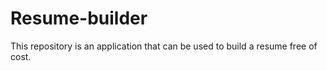 # Resume-builder

This repository is an application that can be used to build a resume free of cost.
